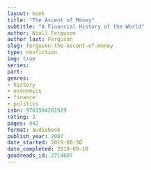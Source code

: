 ```yaml
---
layout: book
title: "The Ascent of Money"
subtitle: "A Financial History of the World"
author: Niall Ferguson
author_last: Ferguson
slug: ferguson-the-ascent-of-money
type: nonfiction
img: true
series: 
part: 
genres:
- history
- economics
- finance
- politics
isbn: 9781594201929
rating: 3
pages: 442
format: audiobook
publish_year: 2007
date_started: 2019-08-30
date_completed: 2019-09-10
goodreads_id: 2714607
---
```

